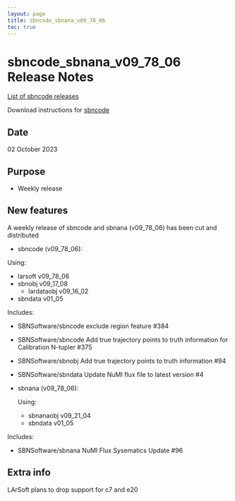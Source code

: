 ```yaml
---
layout: page
title: sbncode_sbnana_v09_78_06
toc: true
---
```


sbncode_sbnana_v09_78_06 Release Notes
=======================================================================================

[List of sbncode releases](https://sbnsoftware.github.io/AnalysisInfrastructure/ReleaseManagement/Releases/List_of_SBN_code_releases)

Download instructions for [sbncode]()

Date
---------------------------------------------------
02 October 2023

Purpose
---------------------------------------------------
* Weekly release

New features
---------------------------------------------------
A weekly release of sbncode and sbnana (v09_78_06)  has been cut and distributed

* sbncode (v09_78_06):
 
 Using:
  * larsoft                 v09_78_06
  * sbnobj                  v09_17_08
    * lardataobj v09_16_02
  * sbndata                 v01_05


 Includes:
  * SBNSoftware/sbncode exclude region feature #384
  * SBNSoftware/sbncode Add true trajectory points to truth information for Calibration N-tupler #375
  * SBNSoftware/sbnobj Add true trajectory points to truth information #94
  * SBNSoftware/sbndata Update NuMI flux file to latest version #4


* sbnana  (v09_78_06):
  
  Using:
  * sbnanaobj       v09_21_04
  * sbndata         v01_05 
 
 Includes:
  * SBNSoftware/sbnana NuMI Flux Sysematics Update #96
  
Extra info
---------------------------------------------------
LArSoft plans to drop support for c7 and e20

